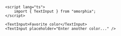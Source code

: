 ```svelte example raised
<script lang="ts">
    import { TextInput } from "omorphia";
</script>

<TextInput>Favorite color</TextInput>
<TextInput placeholder="Enter another color..." />
```

